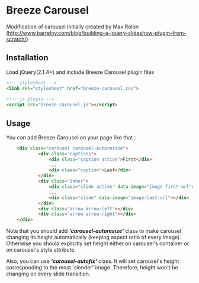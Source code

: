 # Breeze Carousel
Modification of carousel initially created by Max Rolon (http://www.barrelny.com/blog/building-a-jquery-slideshow-plugin-from-scratch/)

## Installation

Load jQuery(2.1.4+) and include Breeze Carousel plugin files

```html
<!-- stylesheet -->
<link rel="stylesheet" href="breeze-carousel.css">
  
<!-- js plugin -->
<script src="breeze-carousel.js"></script>
```

## Usage

You can add Breeze Carousel on your page like that : 

```html
	<div class="carousel carousel-autoresize">
    		<div class="captions">
          		<div class="caption active">First</div>
          		...
          		<div class="caption">Last</div>
		    </div>
        	<div class="inner">
      			<div class="slide active" data-image="image-first-url"></div>
      			...
     			<div class="slide" data-image="image-last-url"></div>
    		</div>
   		    <div class="arrow arrow-left"></div>
    		<div class="arrow arrow-right"></div>
  	</div>
```
Note that you should add **_'carousel-autoresize'_** class to make carousel changing its height automatically (keeping aspect ratio of every image). Otherwise you should explicitly set height either on carousel's container or on carousel's style attribute.  

Also, you can use **_'carousel-autofix'_** class. It will set carousel's height corresponding to the most 'slender' image. Therefore, height won't be changing on every slide transition. 
